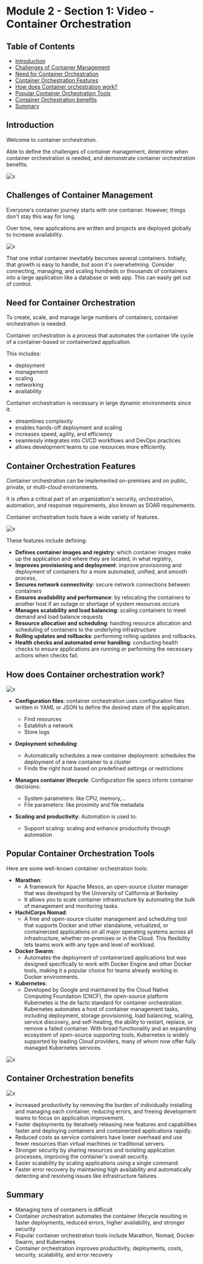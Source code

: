 # Module 2 - Section 1: Video - Container Orchestration

## Table of Contents

- [Introduction](#introduction)
- [Challenges of Container Management](#challenges-of-container-management)
- [Need for Container Orchestration](#need-for-container-orchestration)
- [Container Orchestration Features](#container-orchestration-features)
- [How does Container orchestration work?](#how-does-container-orchestration-work)
- [Popular Container Orchestration Tools](#popular-container-orchestration-tools)
- [Container Orchestration benefits](#container-orchestration-benefits)
- [Summary](#summary)

## Introduction

Welcome to container orchestration.

Able to define the challenges of container management, determine when container orchestration is needed, and demonstrate container orchestration benefits.

![x](resources/01/01_agenda.png)

## Challenges of Container Management

Everyone's container journey starts with one container. However, things don't stay this way for long.

Over time, new applications are written and projects are deployed globally to increase availability.

![x](resources/01/02_container-management-challenge.png)

That one initial container inevitably becomes several containers. Initially, that growth is easy to handle, but soon it's overwhelming. Consider connecting, managing, and scaling hundreds or thousands of containers into a large application like a database or web app. This can easily get out of control.

## Need for Container Orchestration

To create, scale, and manage large numbers of containers, container orchestration is needed. 

Container orchestration is a process that automates the container life cycle of a container-based or containerized application.

This includes:

- deployment
- management
- scaling
- networking
- availability

Container orchestration is necessary in large dynamic environments since it:
- streamlines complexity
- enables hands-off deployment and scaling
- increases speed, agility, and efficiency
- seamlessly integrates into CI/CD workflows and DevOps practices
- allows development teams to use resources more efficiently.

## Container Orchestration Features

Container orchestration can be implemented on-premises and on public, private, or multi-cloud environments.

It is often a critical part of an organization's security, orchestration, automation, and response requirements, also known as SOAR requirements.

Container orchestration tools have a wide variety of features.


![x](resources/01/04_container-orchestration-features.png)

These features include defining:

- **Defines container images and registry**: which container images make up the application and where they are located, in what registry,
- **Improves provisioning and deployment**: improve provisioning and deployment of containers for a more automated, unified, and smooth process,
- **Secures network connectivity**: secure network connections between containers
- **Ensures availability and performance**: by relocating the containers to another host if an outage or shortage of system resources occurs
- **Manages scalability and load balancing**: scaling containers to meet demand and load balance requests
- **Resource allocation and scheduling**: handling resource allocation and scheduling of containers to the underlying infrastructure
- **Rolling updates and rollbacks**: performing rolling updates and rollbacks.
- **Health checks and automated error handling**: conducting health checks to ensure applications are running or performing the necessary actions when checks fail.

## How does Container orchestration work?

![x](resources/01/05_how-does-container-orchestration-work.png)

- **Configuration files**: container orchestration uses configuration files written in YAML or JSON to define the desired state of the application.
  - Find resources
  - Establish a network
  - Store logs

- **Deployment scheduling**:
  - Automatically schedules a new container deployment: schedules the deployment of a new container to a cluster
  - Finds the right host based on predefined settings or restrictions

- **Manages container lifecycle**: Configuration file specs inform container decisions:
  - System parameters: like CPU, memory,...
  - File parameters: like proximity and file metadata

- **Scaling and productivity**: Automation is used to:
  - Support scaling: scaling and enhance productivity through automation

## Popular Container Orchestration Tools

Here are some well-known container orchestration tools:

- **Marathon**:
  - A framework for Apache Mesos, an open-source cluster manager that was developed by the University of California at Berkeley
  - It allows you to scale container infrastructure by automating the bulk of management and monitoring tasks.
- **HachiCorps Nomad**:
  - A free and open-source cluster management and scheduling tool that supports Docker and other standalone, virtualized, or containerized applications on all major operating systems across all infrastructure, whether on-premises or in the Cloud. This flexibility lets teams work with any type and level of workload.
- **Docker Swarm**:
  - Automates the deployment of containerized applications but was designed specifically to work with Docker Engine and other Docker tools, making it a popular choice for teams already working in Docker environments.
- **Kubernetes**:
  - Developed by Google and maintained by the Cloud Native Computing Foundation (CNCF), the open-source platform Kubernetes is the de facto standard for container orchestration. Kubernetes automates a host of container management tasks, including deployment, storage provisioning, load balancing, scaling, service discovery, and self-healing, the ability to restart, replace, or remove a failed container. With broad functionality and an expanding ecosystem of open-source supporting tools, Kubernetes is widely supported by leading Cloud providers, many of whom now offer fully managed Kubernetes services.

![x](resources/01/06_container-orchestration-tools.png)

## Container Orchestration benefits

![x](resources/01/07_container-orchestration-benefits.png)

- Increased productivity by removing the burden of individually installing and managing each container, reducing errors, and freeing development teams to focus on application improvement.
- Faster deployments by iteratively releasing new features and capabilities faster and deploying containers and containerized applications rapidly.
- Reduced costs as service containers have lower overhead and use fewer resources than virtual machines or traditional servers.
- Stronger security by sharing resources and isolating application processes, improving the container's overall security.
- Easier scalability by scaling applications using a single command.
- Faster error recovery by maintaining high availability and automatically detecting and resolving issues like infrastructure failures.

## Summary

- Managing tons of containers is difficult
- Container orchestration automates the container lifecycle resulting in faster deployments, reduced errors, higher availability, and stronger security
- Popular container orchestration tools include Marathon, Nomad, Docker Swarm, and Kubernetes
- Container orchestration improves productivity, deployments, costs, security, scalability, and error recovery
